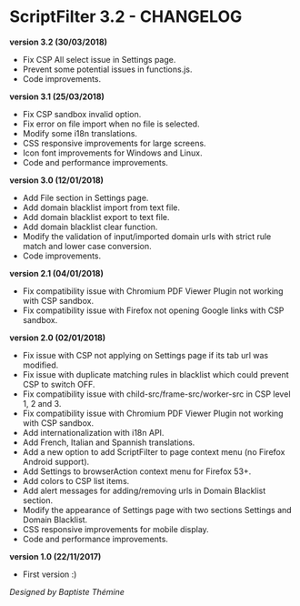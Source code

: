 ﻿# ScriptFilter 3.2 - CHANGELOG

**version 3.2 (30/03/2018)**
- Fix CSP All select issue in Settings page.
- Prevent some potential issues in functions.js.
- Code improvements.

**version 3.1 (25/03/2018)**
- Fix CSP sandbox invalid option.
- Fix error on file import when no file is selected.
- Modify some i18n translations.
- CSS responsive improvements for large screens.
- Icon font improvements for Windows and Linux.
- Code and performance improvements.

**version 3.0 (12/01/2018)**
- Add File section in Settings page.
- Add domain blacklist import from text file.
- Add domain blacklist export to text file.
- Add domain blacklist clear function.
- Modify the validation of input/imported domain urls with strict rule match and lower case conversion.
- Code improvements.

**version 2.1 (04/01/2018)**
- Fix compatibility issue with Chromium PDF Viewer Plugin not working with CSP sandbox.
- Fix compatibility issue with Firefox not opening Google links with CSP sandbox.

**version 2.0 (02/01/2018)**
- Fix issue with CSP not applying on Settings page if its tab url was modified.
- Fix issue with duplicate matching rules in blacklist which could prevent CSP to switch OFF.
- Fix compatibility issue with child-src/frame-src/worker-src in CSP level 1, 2 and 3.
- Fix compatibility issue with Chromium PDF Viewer Plugin not working with CSP sandbox.
- Add internationalization with i18n API.
- Add French, Italian and Spannish translations.
- Add a new option to add ScriptFilter to page context menu (no Firefox Android support).
- Add Settings to browserAction context menu for Firefox 53+.
- Add colors to CSP list items.
- Add alert messages for adding/removing urls in Domain Blacklist section.
- Modify the appearance of Settings page with two sections Settings and Domain Blacklist.
- CSS responsive improvements for mobile display.
- Code and performance improvements.

**version 1.0 (22/11/2017)**
- First version :)

*Designed by Baptiste Thémine*
